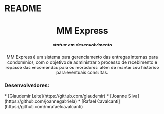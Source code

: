 # README

<h1  align="center">MM Express</h1>

<h5  align="center"> status:  em desenvolvimento </h5>
 

<p  align="center"> MM Express é um sistema para gerenciamento das entregas internas para condomínios, com o objetivo de administrar o processo de recebimento e repasse das encomendas para os moradores, além de manter seu histórico para eventuais consultas. </p>

<h3> Desenvolvedores: </h3>
* [Glaudemir Leite](https://github.com/glaudemir)
* [Joanne Silva](https://github.com/joannegabriela)
* [Rafael Cavalcanti](https://github.com/mrafaelcavalcanti)
